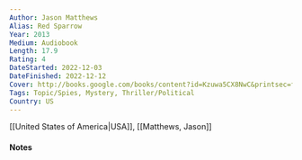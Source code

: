 ```yaml
---
Author: Jason Matthews
Alias: Red Sparrow
Year: 2013
Medium: Audiobook
Length: 17.9
Rating: 4
DateStarted: 2022-12-03 
DateFinished: 2022-12-12
Cover: http://books.google.com/books/content?id=Kzuwa5CX8NwC&printsec=frontcover&img=1&zoom=1&edge=curl&source=gbs_api
Tags: Topic/Spies, Mystery, Thriller/Political   
Country: US
---
```

[[United States of America|USA]], [[Matthews, Jason]]
#### Notes
